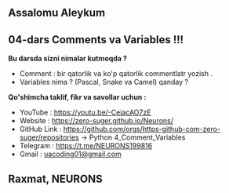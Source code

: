 ## Assalomu Aleykum 
## 04-dars Comments va Variables !!!

**Bu darsda sizni nimalar kutmoqda ?** 

 - Comment : bir qatorlik va ko'p qatorlik commentlatr yozish .
 - Variables nima ? (Pascal, Snake va Camel) qanday ? 



**Qo'shimcha taklif, fikr va savollar uchun :**

 - YouTube : https://youtu.be/-CeiacAO7zE
 - Website : https://zero-suger.github.io/Neurons/ 
 - GitHub Link : https://github.com/orgs/https-github-com-zero-suger/repositories  -> Python 4_Comment_Variables
 - Telegram : https://t.me/NEURONS199816 
 - Gmail : uacoding01@gmail.com

## Raxmat, NEURONS


